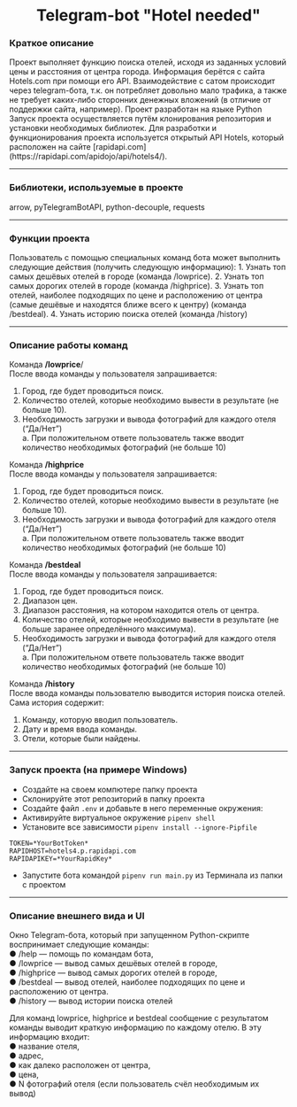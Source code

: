 <h1 align="center">Telegram-bot "Hotel needed"</h1>

<h3>Краткое описание</h3>
Проект выполняет функцию поиска отелей, исходя из заданных условий цены и расстояния от центра города. Информация
берётся с сайта Hotels.com при помощи его API. Взаимодействие с сатом происходит через telegram-бота, т.к. он потребляет
довольно мало трафика, а также не требует каких-либо сторонних денежных вложений (в отличие от поддержки сайта, например).
Проект  разработан на языке Python Запуск проекта осуществляется путём клонирования репозитория и установки необходимых
библиотек.
Для разработки и функционирования проекта используется открытый API Hotels, который расположен на сайте
[rapidapi.com](https://rapidapi.com/apidojo/api/hotels4/).
<hr>


<h3>Библиотеки, используемые в проекте</h3>
arrow, pyTelegramBotAPI, python-decouple, requests
<hr>

<h3>Функции проекта</h3>
Пользователь с помощью специальных команд бота может выполнить следующие
действия (получить следующую информацию):
1. Узнать топ самых дешёвых отелей в городе (команда /lowprice).
2. Узнать топ самых дорогих отелей в городе (команда /highprice).
3. Узнать топ отелей, наиболее подходящих по цене и расположению от центра
(самые дешёвые и находятся ближе всего к центру) (команда /bestdeal).
4. Узнать историю поиска отелей (команда /history)
<hr>
<h3>Описание работы команд</h3>

Команда **/lowprice**/ <br>
После ввода команды у пользователя запрашивается:
1. Город, где будет проводиться поиск.
2. Количество отелей, которые необходимо вывести в результате (не больше
10).
3. Необходимость загрузки и вывода фотографий для каждого отеля (“Да/Нет”)<br>
a. При положительном ответе пользователь также вводит количество
необходимых фотографий (не больше 10)


Команда **/highprice**<br>
После ввода команды у пользователя запрашивается:
1. Город, где будет проводиться поиск.
2. Количество отелей, которые необходимо вывести в результате (не больше
10).
3. Необходимость загрузки и вывода фотографий для каждого отеля (“Да/Нет”)<br>
a. При положительном ответе пользователь также вводит количество
необходимых фотографий (не больше 10)


Команда **/bestdeal**<br>
После ввода команды у пользователя запрашивается:
1. Город, где будет проводиться поиск.
2. Диапазон цен.
3. Диапазон расстояния, на котором находится отель от центра.
4. Количество отелей, которые необходимо вывести в результате (не больше
заранее определённого максимума).
5. Необходимость загрузки и вывода фотографий для каждого отеля (“Да/Нет”)<br>
a. При положительном ответе пользователь также вводит количество
необходимых фотографий (не больше 10)

Команда **/history**<br>
После ввода команды пользователю выводится история поиска отелей. Сама история
содержит:
1. Команду, которую вводил пользователь.
2. Дату и время ввода команды.
3. Отели, которые были найдены.
<hr>

<h3>Запуск проекта (на примере Windows)</h3>

- Создайте на своем компютере папку проекта
- Склонируйте этот репозиторий в папку проекта
- Создайте файл `.env` и добавьте в него переменные окружения:
- Активируйте виртуальное окружение `pipenv shell`
- Установите все зависимости `pipenv install --ignore-Pipfile`
```
TOKEN=*YourBotToken*
RAPIDHOST=hotels4.p.rapidapi.com
RAPIDAPIKEY=*YourRapidKey*
```
- Запустите бота командой `pipenv run main.py` из Терминала из папки с проектом 

<hr>

<h3>Описание внешнего вида и UI</h3>
Окно Telegram-бота, который при запущенном Python-скрипте воспринимает следующие команды:<br>
● /help — помощь по командам бота,<br>
● /lowprice — вывод самых дешёвых отелей в городе,<br>
● /highprice — вывод самых дорогих отелей в городе,<br>
● /bestdeal — вывод отелей, наиболее подходящих по цене и расположению от
центра.<br>
● /history — вывод истории поиска отелей

Для команд lowprice, highprice и bestdeal сообщение с результатом команды выводит краткую информацию по каждому отелю.
В эту информацию входит:<br>
● название отеля,<br>
● адрес,<br>
● как далеко расположен от центра,<br>
● цена,<br>
● N фотографий отеля (если пользователь счёл необходимым их вывод)